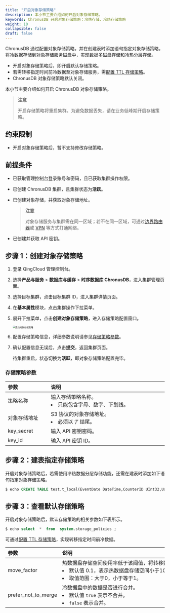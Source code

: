 ```yaml
---
title: "开启对象存储策略"
description: 本小节主要介绍如何开启对象存储策略。 
keywords: ChronusDB 开启对象存储策略；冷热存储，冷热存储策略
weight: 10
collapsible: false
draft: false
---
```




ChronusDB 通过配置对象存储策略，并在创建表时添加语句指定对象存储策略，将冷数据存储到对象存储服务磁盘中，实现数据多磁盘存储和冷热分层存储。

- 开启对象存储策略后，即开启默认存储策略。
- 若需转移指定时间前冷数据至对象存储服务，需[配置 TTL 存储策略](../config_ttl_storage)。
- ChronusDB 对象存储策略默认关闭。

本小节主要介绍如何开启 ChronusDB 对象存储策略。

> **注意**
> 
> 开启存储策略将重启集群。为避免数据丢失，请在业务低峰期开启存储策略。

## 约束限制

- 开启对象存储策略后，暂不支持修改存储策略。

## 前提条件

- 已获取管理控制台登录账号和密码，且已获取集群操作权限。
- 已创建 ChronusDB 集群，且集群状态为**活跃**。
- 已创建对象存储，并获取对象存储地址。
  
  > **注意**
  > 
  > 对象存储服务与集群需在同一区域；若不在同一区域，可通过[边界路由器](../../../../../network/border_router/)或 [VPN](../../../../../network/vpc/manual/vpn/) 等方式打通网络。

- 已创建并获取 API 密钥。

## 步骤 1：创建对象存储策略

1. 登录 QingCloud 管理控制台。
2. 选择**产品与服务** > **数据库与缓存** > **时序数据库 ChronusDB**，进入集群管理页面。
3. 选择目标集群，点击目标集群 ID，进入集群详情页面。
4. 在**基本属性**模块，点击集群操作下拉菜单。
5. 展开下拉菜单，点击**创建对象存储策略**，进入存储策略配置窗口。

   <img src="../../../_images/enable_bucket_policy.png" alt="启动对象存储策略" style="zoom:50%;" />

7. 配置存储策略信息，详细参数说明请参见[存储策略参数](#存储策略参数)。

8. 确认配置信息无误后，点击**提交**，返回集群页面。

   待集群重启，状态切换为**活跃**，即对象存储策略配置完毕。

### 存储策略参数

|  <span style="display:inline-block;width:120px">参数</span> | <span style="display:inline-block;width:480px">说明</span>  |
|:--- |:--- |
| 策略名称 |  输入存储策略名称。<li>只能包含字母、数字、下划线。 |
| 对象存储地址  | S3 协议的对象存储地址。<li>必须以 ‘/’ 结尾。|
| key_secret |  输入 API 密钥密码。 |
| key_id  | 输入 API 密钥 ID。|

## 步骤 2：建表指定存储策略

开启对象存储策略后，若需使用冷热数据分层存储功能，还需在建表时添加如下语句指定对象存储策略。

```sql
$ echo CREATE TABLE test.t_local(EventDate DateTime,CounterID UInt32,UserID UInt32) ENGINE MergeTree() PARTITION BY toYYYYMM(EventDate) ORDER BY (CounterID, EventDate)  TTL EventDate + INTERVAL 180 DAY TO DISK 'ossp' SETTINGS storage_policy = 'ossp_hot_to_cold';
```

## 步骤 3：查看默认存储策略

开启对象存储策略后，默认存储策略的相关参数如下表所示。

```sql
$ echo select  *  from  system.storage_policies ;
```

可通过[配置 TTL 存储策略](../config_ttl_storage)，实现转移指定时间前冷数据。

|  <span style="display:inline-block;width:120px">参数</span> | <span style="display:inline-block;width:480px">说明</span>  |
|:--- |:--- |
| move_factor |  热数据盘存储空间使用率低于该阈值，将转移数据最早写入的数据。<li>默认值 0.1，表示热数据盘存储空间小于10%将自动转移数据。<li>取值范围：大于0，小于等于1。 |
| prefer_not_to_merge  | 冷数据盘中的数据是否进行合并。<li>默认值 `true` 表示不合并。<li>`false` 表示合并。|
